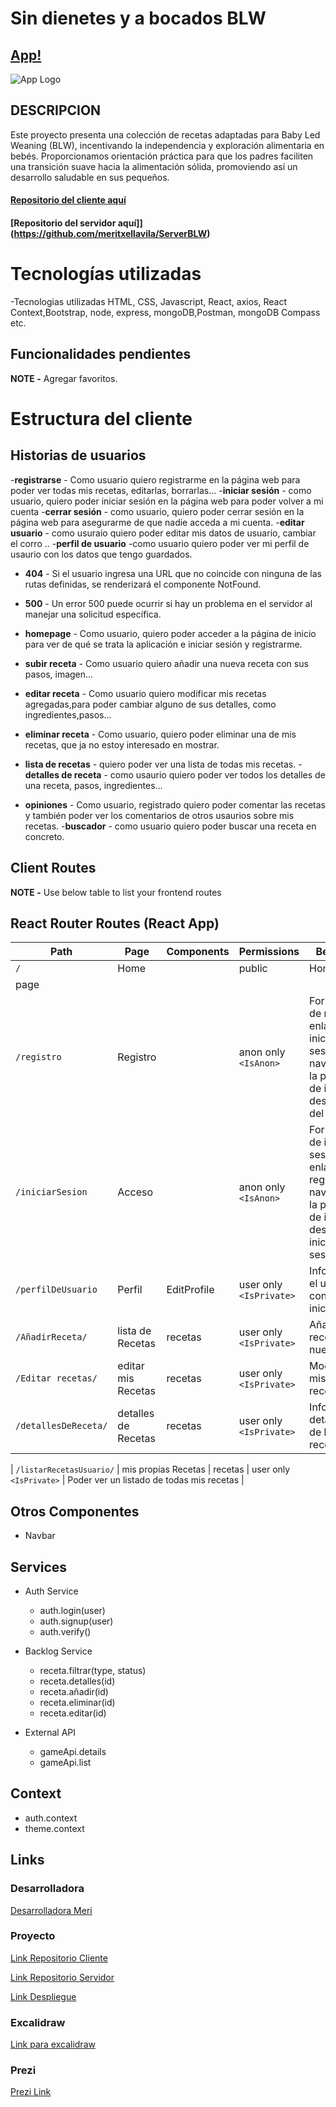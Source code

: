 # Sin dienetes y a bocados BLW

## [App!](https://sindientesblw.netlify.app/)

![App Logo](your-image-logo-path-or-name)

## DESCRIPCION

Este proyecto presenta una colección de recetas adaptadas para Baby Led Weaning (BLW), incentivando la independencia y exploración alimentaria en bebés. Proporcionamos orientación práctica para que los padres faciliten una transición suave hacia la alimentación sólida, promoviendo así un desarrollo saludable en sus pequeños.


#### [Repositorio del cliente aquí](https://github.com/meritxellavila/BLWCliente)
#### [Repositorio del servidor aquí]](https://github.com/meritxellavila/ServerBLW)

# Tecnologías utilizadas

-Tecnologias utilizadas HTML, CSS, Javascript, React, axios, React Context,Bootstrap, node, express, mongoDB,Postman, mongoDB Compass etc.

## Funcionalidades pendientes

**NOTE -** Agregar favoritos.


# Estructura del cliente


## Historias de usuarios

-**registrarse** - Como usuario quiero registrarme en la página web para poder ver todas mis recetas, editarlas, borrarlas...
-**iniciar sesión** -  como usuario, quiero poder iniciar sesión en la página web para poder volver a mi cuenta
-**cerrar sesión** -  como usuario, quiero poder cerrar sesión en la página web para asegurarme de que nadie acceda a mi cuenta.
-**editar usuario** - como usuraio quiero poder editar mis datos de usuario, cambiar el corro ..
-**perfil de usuario** -como usuario quiero poder ver mi perfil de usaurio con los datos que tengo guardados.

- **404** - Si el usuario ingresa una URL que no coincide con ninguna de las rutas definidas, se renderizará el componente NotFound.
- **500** - Un error 500 puede ocurrir si hay un problema en el servidor al manejar una solicitud específica. 
- **homepage** - Como usuario, quiero poder acceder a la página de inicio para ver de qué se trata la aplicación e iniciar sesión y registrarme.


- **subir receta** - Como usuario quiero añadir una nueva receta con sus pasos, imagen...
- **editar receta** - Como usuario quiero modificar mis recetas agregadas,para poder cambiar alguno de sus detalles, como ingredientes,pasos...
- **eliminar receta** - Como usuario, quiero poder  eliminar una de mis recetas, que ja no estoy interesado en mostrar.
- **lista de recetas** - quiero poder ver una lista de todas mis recetas.
-**detalles de receta** - como usaurio quiero poder ver todos los detalles de una receta, pasos, ingredientes...
- **opiniones** - Como usuario, registrado quiero poder comentar las recetas y también poder ver los comentarios de otros usaurios sobre mis recetas.
-**buscador** - como usuario quiero poder buscar una receta en concreto. 


## Client Routes

**NOTE -** Use below table to list your frontend routes

## React Router Routes (React App)
| Path                      | Page            | Components        | Permissions              | Behavior                                                      |
| ------------------------- | ----------------| ----------------  | ------------------------ | ------------------------------------------------------------  |
| `/`                       | Home            |                   | public                   | Home 
page                                                     |
| `/registro`                 | Registro         |                   | anon only `<IsAnon>`     | Formulario de registro, enlace para iniciar sesión, navegar a la página de inicio después del registro
| `/iniciarSesion`                  | Acceso        |                   | anon only `<IsAnon>`     | Formulario de inicio de sesión, enlace para registrarse, navegue a la página de inicio después de iniciar sesión
| `/perfilDeUsuario`                | Perfil        | EditProfile       | user only `<IsPrivate>`  | Informacion el usuario con session iniciada            |
| `/AñadirReceta/`             | lista de Recetas     | recetas | user only `<IsPrivate>`  | Añadir recetas nuevas    |
| `/Editar recetas/`             | editar mis Recetas     |  recetas | user only `<IsPrivate>`  | Modificar mis propias recetas  |                               
| `/detallesDeReceta/`             | detalles de Recetas     |  recetas | user only `<IsPrivate>`  | Informacion detallada de la receta.|

| `/listarRecetasUsuario/`             | mis propias Recetas     |  recetas | user only `<IsPrivate>`  | Poder ver un listado de todas mis recetas  |   


                            
## Otros Componentes

- Navbar


## Services

- Auth Service
  - auth.login(user)
  - auth.signup(user)
  - auth.verify()

- Backlog Service
  - receta.filtrar(type, status)
  - receta.detalles(id)
  - receta.añadir(id)
  - receta.eliminar(id)
  - receta.editar(id)
  
- External API
  - gameApi.details
  - gameApi.list
  
## Context

- auth.context
- theme.context
  
## Links

### Desarrolladora

[Desarrolladora Meri](https://github.com/meritxellavila)



### Proyecto

[Link Repositorio  Cliente](https://github.com/meritxellavila/BLWCliente)

[Link Repositorio Servidor](https://github.com/meritxellavila/ServerBLW)

[Link Despliegue](https://sindientesblw.netlify.app/)

### Excalidraw

[Link para excalidraw](https://excalidraw.com/#json=XpwsBgkx4CfmtTI6AHuwU,BYpUT6Yha0PCzm9U8tclZA)


### Prezi

[Prezi Link](https://prezi.com/p/edit/kvkjjnqgqeyh/)